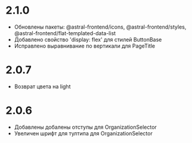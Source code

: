 # 2.1.0

- Обновлены пакеты: @astral-frontend/icons, @astral-frontend/styles, @astral-frontend/flat-templated-data-list
- Добавлено свойство 'display: flex' для стилей ButtonBase
- Исправлено выравнивание по вертикали для PageTitle

# 2.0.7

- Возврат цвета на light

# 2.0.6

- Добавлены добалены отступы для OrganizationSelector
- Увеличен шрифт для тултипа для OrganizationSelector
